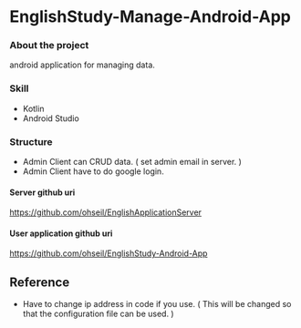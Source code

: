 # EnglishStudy-Manage-Android-App   


### About the project  
android application for managing data. 
### Skill   
- Kotlin
- Android Studio   
### Structure   
- Admin Client can CRUD data. ( set admin email in server. )
- Admin Client have to do google login.   

#### Server github uri   
https://github.com/ohseil/EnglishApplicationServer   
#### User application github uri   
https://github.com/ohseil/EnglishStudy-Android-App   

## Reference   
- Have to change ip address in code if you use. ( This will be changed so that the configuration file can be used. )
